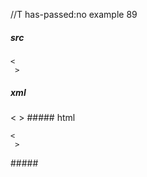 //T has-passed:no
example 89
##### src
~~~
<
 >
~~~
##### xml
<?xml version="1.0" encoding="UTF-8"?>
<!DOCTYPE document SYSTEM "CommonMark.dtd">
<document xmlns="http://commonmark.org/xml/1.0">
  <code_block>&lt;
 &gt;
</code_block>
</document>
##### html
<pre><code>&lt;
 &gt;
</code></pre>
#####
